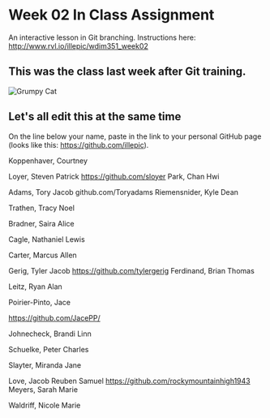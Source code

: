 # Week 02 In Class Assignment

An interactive lesson in Git branching. Instructions here: http://www.rvl.io/illepic/wdim351_week02

## This was the class last week after Git training.

![Grumpy Cat](https://dl.dropbox.com/u/115284/wdim351/week02/tard.jpg "Tard")

## Let's all edit this at the same time

On the line below your name, paste in the link to your personal GitHub page (looks like this: https://github.com/illepic).

Koppenhaver, Courtney

Loyer, Steven Patrick
https://github.com/sloyer
Park, Chan Hwi

Adams, Tory Jacob
github.com/Toryadams
Riemensnider, Kyle Dean

Trathen, Tracy Noel

Bradner, Saira Alice

Cagle, Nathaniel Lewis

Carter, Marcus Allen

Gerig, Tyler Jacob
https://github.com/tylergerig
Ferdinand, Brian Thomas

Leitz, Ryan Alan

Poirier-Pinto, Jace

https://github.com/JacePP/

Johnecheck, Brandi Linn

Schuelke, Peter Charles

Slayter, Miranda Jane

Love, Jacob Reuben Samuel
https://github.com/rockymountainhigh1943
Meyers, Sarah Marie

Waldriff, Nicole Marie
